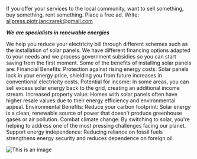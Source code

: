 If you offer your services to the local community, want to sell something, buy something, rent something.
Place a free ad. Write: allpress.piotr.janczarek@gmail.com

***We are specialists in renewable energies***

We help you reduce your electricity bill through different schemes such as the installation of solar panels.
We have different financing options adapted to your needs and we process government subsidies so you
can start saving from the first moment.
Some of the benefits of installing solar panels are:
Financial Benefits:
Protection against rising energy costs: Solar panels lock in your energy price, shielding you from future
increases in conventional electricity costs.
Potential for income: In some areas, you can sell excess solar energy back to the grid, creating an
additional income stream.
Increased property value: Homes with solar panels often have higher resale values due to their energy
efficiency and environmental appeal.
Environmental Benefits:
Reduce your carbon footprint: Solar energy is a clean, renewable source of power that doesn't produce
greenhouse gases or air pollution.
Combat climate change: By switching to solar, you're helping to address one of the most pressing
challenges facing our planet.
Support energy independence: Reducing reliance on fossil fuels strengthens energy security and reduces
dependence on foreign oil.

![This is an image](/img/energia.png)